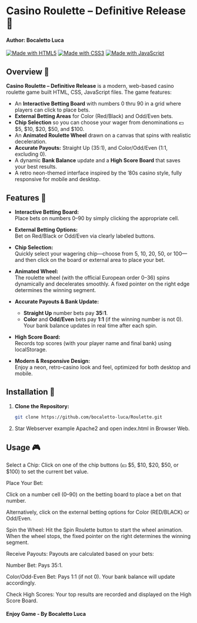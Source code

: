 # Casino Roulette – Definitive Release 🎰
#### Author: Bocaletto Luca

[![Made with HTML5](https://img.shields.io/badge/Made%20with-HTML5-E34F26?logo=html5)](https://www.w3.org/html/)
[![Made with CSS3](https://img.shields.io/badge/Made%20with-CSS3-1572B6?logo=css3)](https://www.w3.org/Style/CSS/)
[![Made with JavaScript](https://img.shields.io/badge/Made%20with-JavaScript-F7DF1E?logo=javascript)](https://developer.mozilla.org/docs/Web/JavaScript)

## Overview 🚀

**Casino Roulette – Definitive Release** is a modern, web-based casino roulette game built HTML, CSS, JavaScript files. The game features:  
- An **Interactive Betting Board** with numbers 0 thru 90 in a grid where players can click to place bets.  
- **External Betting Areas** for Color (Red/Black) and Odd/Even bets.  
- **Chip Selection** so you can choose your wager from denominations 💵 $5, $10, $20, $50, and $100.  
- An **Animated Roulette Wheel** drawn on a canvas that spins with realistic deceleration.  
- **Accurate Payouts:** Straight Up (35:1), and Color/Odd/Even (1:1, excluding 0).  
- A dynamic **Bank Balance** update and a **High Score Board** that saves your best results.  
- A retro neon-themed interface inspired by the ’80s casino style, fully responsive for mobile and desktop.

## Features 🎲

- **Interactive Betting Board:**  
  Place bets on numbers 0–90 by simply clicking the appropriate cell.
  
- **External Betting Options:**  
  Bet on Red/Black or Odd/Even via clearly labeled buttons.
  
- **Chip Selection:**  
  Quickly select your wagering chip—choose from 5, 10, 20, 50, or 100—and then click on the board or external area to place your bet.
  
- **Animated Wheel:**  
  The roulette wheel (with the official European order 0–36) spins dynamically and decelerates smoothly. A fixed pointer on the right edge determines the winning segment.
  
- **Accurate Payouts & Bank Update:**  
  - **Straight Up** number bets pay **35:1**.  
  - **Color** and **Odd/Even** bets pay **1:1** (if the winning number is not 0).  
  Your bank balance updates in real time after each spin.
  
- **High Score Board:**  
  Records top scores (with your player name and final bank) using localStorage.
  
- **Modern & Responsive Design:**  
  Enjoy a neon, retro-casino look and feel, optimized for both desktop and mobile.

## Installation 🔧

1. **Clone the Repository:**
   ```bash
   git clone https://github.com/bocaletto-luca/Roulette.git
2. Star Webserver example Apache2 and open index.html in Browser Web.

## Usage 🎮
Select a Chip: Click on one of the chip buttons (💵 $5, $10, $20, $50, or $100) to set the current bet value.

Place Your Bet:

Click on a number cell (0–90) on the betting board to place a bet on that number.

Alternatively, click on the external betting options for Color (RED/BLACK) or Odd/Even.

Spin the Wheel: Hit the Spin Roulette button to start the wheel animation. When the wheel stops, the fixed pointer on the right determines the winning segment.

Receive Payouts: Payouts are calculated based on your bets:

Number Bet: Pays 35:1.

Color/Odd-Even Bet: Pays 1:1 (if not 0). Your bank balance will update accordingly.

Check High Scores: Your top results are recorded and displayed on the High Score Board.

#### Enjoy Game - By Bocaletto Luca
